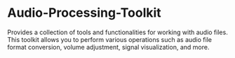 # Audio-Processing-Toolkit
Provides a collection of tools and functionalities for working with audio files. This toolkit allows you to perform various operations such as audio file format conversion, volume adjustment, signal visualization, and more.
